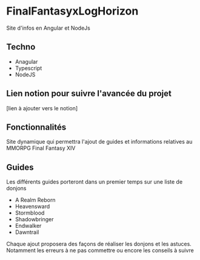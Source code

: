 # FinalFantasyxLogHorizon
Site d'infos en Angular et NodeJs
## Techno 
* Anagular 
* Typescript
* NodeJS
## Lien notion pour suivre l'avancée du projet
[lien à ajouter vers le notion]

## Fonctionnalités 
Site dynamique qui permettra l'ajout de guides et informations relatives au MMORPG Final Fantasy XIV

## Guides
Les différents guides porteront dans un premier temps sur une liste de donjons
* A Realm Reborn
* Heavensward
* Stormblood
* Shadowbringer
* Endwalker
* Dawntrail

Chaque ajout proposera des façons de réaliser les donjons et les astuces. Notamment les erreurs à ne pas commettre ou encore les conseils à suivre
